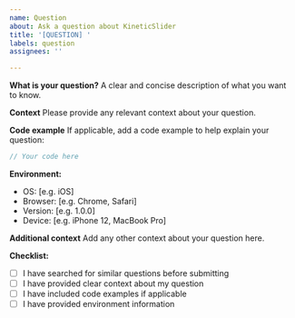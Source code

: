 ```yaml
---
name: Question
about: Ask a question about KineticSlider
title: '[QUESTION] '
labels: question
assignees: ''

---
```


**What is your question?**
A clear and concise description of what you want to know.

**Context**
Please provide any relevant context about your question.

**Code example**
If applicable, add a code example to help explain your question:

```javascript
// Your code here
```

**Environment:**
- OS: [e.g. iOS]
- Browser: [e.g. Chrome, Safari]
- Version: [e.g. 1.0.0]
- Device: [e.g. iPhone 12, MacBook Pro]

**Additional context**
Add any other context about your question here.

**Checklist:**
- [ ] I have searched for similar questions before submitting
- [ ] I have provided clear context about my question
- [ ] I have included code examples if applicable
- [ ] I have provided environment information 
